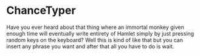 # ChanceTyper

Have you ever heard about that thing where an immortal monkey given enough time will
eventually write entirety of Hamlet simply by just pressing random keys on the keyboard? 
Well this is kind of like that but you can insert any phrase you want and after that all you have to do is wait.
